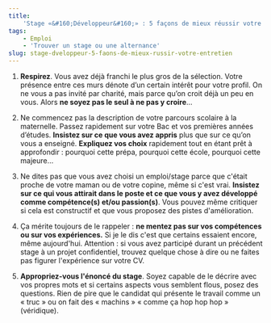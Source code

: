 ```yaml
---
title:
    'Stage «&#160;Développeur&#160;» : 5 façons de mieux réussir votre entretien'
tags:
    - Emploi
    - 'Trouver un stage ou une alternance'
slug: stage-dveloppeur-5-faons-de-mieux-russir-votre-entretien
---
```


1.  **Respirez**. Vous avez d&#233;j&#224; franchi le plus gros de la
    s&#233;lection. Votre pr&#233;sence entre ces murs d&#233;note d&#8217;un
    certain int&#233;r&#234;t pour votre profil. On ne vous a pas invit&#233;
    par charit&#233;, mais parce qu&#8217;on croit d&#233;j&#224; un peu en
    vous. Alors **ne soyez pas le seul &#224; ne pas y croire**…

2.  Ne commencez pas la description de votre parcours scolaire &#224; la
    maternelle. Passez rapidement sur votre Bac et vos premi&#232;res
    ann&#233;es d&#8217;&#233;tudes. **Insistez sur ce que vous avez appris**
    plus que sur ce qu&#8217;on vous a enseign&#233;. **Expliquez vos choix**
    rapidement tout en &#233;tant pr&#234;t &#224; approfondir&nbsp;: pourquoi
    cette pr&#233;pa, pourquoi cette &#233;cole, pourquoi cette majeure…

3.  Ne dites pas que vous avez choisi un emploi/stage parce que c'&#233;tait
    proche de votre maman ou de votre copine, m&#234;me si c'est vrai.
    **Insistez sur ce qui vous attirait dans le poste et ce que vous y avez
    d&#233;velopp&#233; comme comp&#233;tence(s) et/ou passion(s)**. Vous pouvez
    m&#234;me critiquer si cela est constructif et que vous proposez des pistes
    d'am&#233;lioration.

4.  &#199;a m&#233;rite toujours de le rappeler&nbsp;: **ne mentez pas sur vos
    comp&#233;tences ou sur vos exp&#233;riences.** Si je le dis c'est que
    certains essaient encore, m&#234;me aujourd'hui. Attention&nbsp;: si vous
    avez particip&#233; durant un pr&#233;c&#233;dent stage &#224; un projet
    confidentiel, trouvez quelque chose &#224; dire ou ne faites pas figurer
    l'exp&#233;rience sur votre CV.

5.  **Appropriez-vous l'&#233;nonc&#233; du stage**. Soyez capable de le
    d&#233;crire avec vos propres mots et si certains aspects vous semblent
    flous, posez des questions. Rien de pire que le candidat qui pr&#233;sente
    le travail comme un &#171; truc &#187; ou on fait des &#171; machins &#187;
    &#171; comme &#231;a hop hop hop &#187; (v&#233;ridique).
